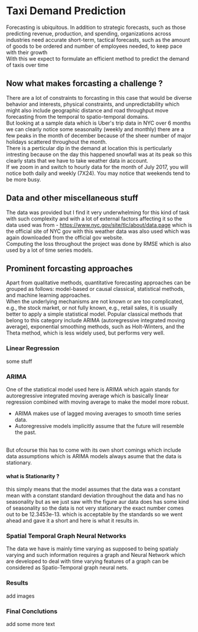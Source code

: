 # Taxi Demand Prediction

Forecasting is ubiquitous. In addition to strategic forecasts, such as those predicting revenue, production, and spending, organizations across industries need accurate short-term, tactical forecasts, such as the amount of goods to be ordered and number of employees needed, to keep pace with their growth
<br>
With this we expect to formulate an efficient method to predict the demand of taxis over time 

## Now what makes forcasting a challenge ? 
There are a lot of constraints to forcasting in this case that would be diverse behavior and interests, physical constraints, and unpredictability which might also include geographic distance and road throughput move forecasting from the temporal to spatio-temporal domains.
<br>
But looking at a sample data which is Uber's trip data in NYC over 6 months we can clearly notice some seasonality (weekly and monthly) there are a few peaks in the month of december because of the sheer number of major holidays scattered throughout the month.
<br>
There is a perticular dip in the demand at location this is perticularly intresting because on the day this happened snowfall was at its peak so this clearly stats that we have to take weather data in account.
<br>
If we zoom in and switch to hourly data for the month of July 2017, you will notice both daily and  weekly (7X24). You may notice that weekends tend to be more busy.
<br>

## Data and other miscellaneous stuff

The data was provided but I find it very underwhelming for this kind of task with such complexity and with a lot of external factors affecting it so the data used was from -
https://www.nyc.gov/site/tlc/about/data.page which is the official site of NYC gov 
with this weather data was also used which was again downloaded from the official gov website.
<br>
Computing the loss throughout the project was done by RMSE which is also used by a lot of time series models. 
<br>


## Prominent forcasting approaches
Apart from qualitative methods, quantitative forecasting approaches can be grouped as follows: model-based or causal classical, statistical methods, and machine learning approaches.
<br>
When the underlying mechanisms are not known or are too complicated, e.g., the stock market, or not fully known, e.g., retail sales, it is usually better to apply a simple statistical model. Popular classical methods that belong to this category include ARIMA (autoregressive integrated moving average), exponential smoothing methods, such as Holt-Winters, and the Theta method, which is less widely used, but performs very well.

### Linear Regression 
some stuff

### ARIMA

One of the statistical model used here is ARIMA which again stands for autoregressive integrated moving average which is basically linear regression combined with moving average to make the model more robust.

- ARIMA makes use of lagged moving averages to smooth time series data.
- Autoregressive models implicitly assume that the future will resemble the past.
<br>
But ofcourse this has to come with its own short comings which include data assumptions which is 
ARIMA models always asume that the data is stationary.

#### what is Stationarity ?
this simply means that the model assumes that the data was a constant mean with a constant standard deviation throughout the data and has no seasonality but as we just saw with the figure aur data does has some kind of seasonality so the data is not very stationary the exact number comes out to be 12.3453e-13. which is acceptable by the standards so we went ahead and gave it a short and here is what it results in. 

### Spatial Temporal Graph Neural Networks 

The data we have is mainly time varying as supposed to being spatialy varying and such information requires a graph and Neural Network which are developed to deal with time varying features of a graph can be considered as Spatio-Temporal graph neural nets.
<br>


### Results 
add images

### Final Conclutions 
add some more text
